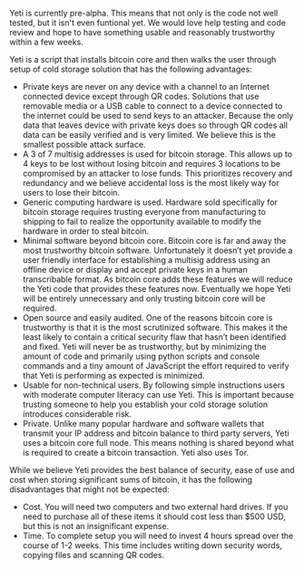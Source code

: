 Yeti is currently pre-alpha. This means that not only is the code not well tested, but it isn't even funtional yet. We would love help testing and code review and hope to have something usable and reasonably trustworthy within a few weeks.


Yeti is a script that installs bitcoin core and then walks the user through setup of cold storage solution that has the following advantages:

- Private keys are never on any device with a channel to an Internet connected device except through QR codes. Solutions that use removable media or a USB cable to connect to a device connected to the internet could be used to send keys to an attacker. Because the only data that leaves device with private keys does so through QR codes all data can be easily verified and is very limited. We believe this is the smallest possible attack surface.
- A 3 of 7 multisig addresses is used for bitcoin storage. This allows up to 4 keys to be lost without losing bitcoin and requires 3 locations to be compromised by an attacker to lose funds. This prioritizes recovery and redundancy and we believe accidental loss is the most likely way for users to lose their bitcoin.
- Generic computing hardware is used. Hardware sold specifically for bitcoin storage requires trusting everyone from manufacturing to shipping to fail to realize the opportunity available to modify the hardware in order to steal bitcoin. 
- Minimal software beyond bitcoin core. Bitcoin core is far and away the most trustworthy bitcoin software. Unfortunately it doesn’t yet provide a user friendly interface for establishing a multisig address using an offline device or display and accept private keys in a human transcribable format. As bitcoin core adds these features we will reduce the Yeti code that provides these features now. Eventually we hope Yeti will be entirely unnecessary and only trusting bitcoin core will be required.
- Open source and easily audited. One of the reasons bitcoin core is trustworthy is that it is the most scrutinized software. This makes it the least likely to contain a critical security flaw that hasn’t been identified and fixed. Yeti will never be as trustworthy, but by minimizing the amount of code and primarily using python scripts and console commands and a tiny amount of JavaScript the effort required to verify that Yeti is performing as expected is minimized.
- Usable for non-technical users. By following simple instructions users with moderate computer literacy can use Yeti. This is important because trusting someone to help you establish your cold storage solution introduces considerable risk.
- Private. Unlike many popular hardware and software wallets that transmit your IP address and bitcoin balance to third party servers, Yeti uses a bitcoin core full node. This means nothing is shared beyond what is required to create a bitcoin transaction. Yeti also uses Tor.

While we believe Yeti provides the best balance of security, ease of use and cost when storing significant sums of bitcoin, it has the following disadvantages that might not be expected:

- Cost. You will need two computers and two external hard drives. If you need to purchase all of these items it should cost less than $500 USD, but this is not an insignificant expense.
- Time. To complete setup you will need to invest 4 hours spread over the course of 1-2 weeks. This time includes writing down security words, copying files and scanning QR codes. 
